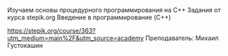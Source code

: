 Изучаем основы процедурного программирования на C++
Задания от курса stepik.org
Введение в программирование (C++)

https://stepik.org/course/363?utm_medium=main%2F&utm_source=academy
Преподаватель: Михаил Густокашин
